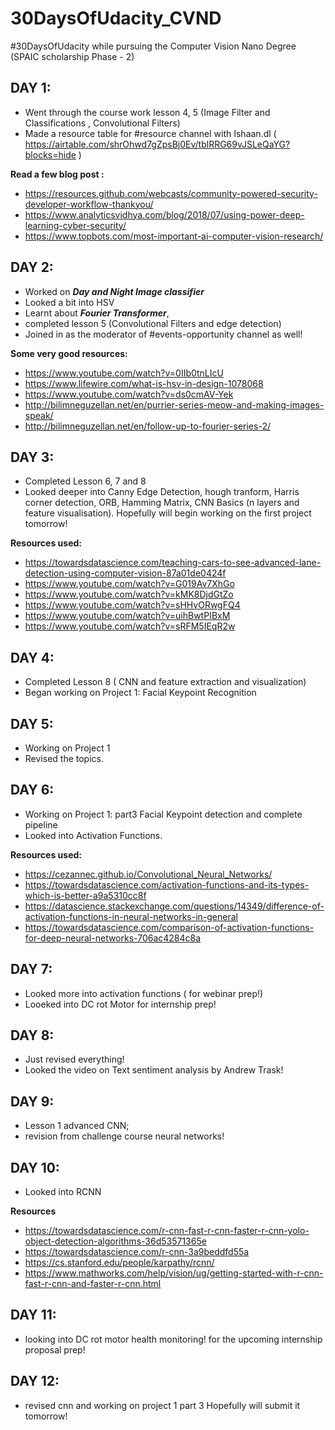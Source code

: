 # 30DaysOfUdacity_CVND
#30DaysOfUdacity while pursuing the Computer Vision Nano Degree (SPAIC scholarship Phase - 2)

## DAY 1:
-  Went through the course work lesson 4, 5 (Image Filter and Classifications , Convolutional Filters)
- Made a resource table for #resource channel with Ishaan.dl ( https://airtable.com/shrOhwd7gZpsBj0Ev/tblRRG69vJSLeQaYG?blocks=hide )

**Read a few blog post :**
- https://resources.github.com/webcasts/community-powered-security-developer-workflow-thankyou/  
- https://www.analyticsvidhya.com/blog/2018/07/using-power-deep-learning-cyber-security/  
- https://www.topbots.com/most-important-ai-computer-vision-research/ 

## DAY 2:
- Worked on ***Day and Night Image classifier*** 
- Looked a bit into HSV
- Learnt about ***Fourier Transformer***,
- completed lesson 5 (Convolutional Filters and edge detection)
- Joined in as the moderator of #events-opportunity channel as well! 

 **Some very good resources:**
 - https://www.youtube.com/watch?v=0IIb0tnLIcU
 - https://www.lifewire.com/what-is-hsv-in-design-1078068
 - https://www.youtube.com/watch?v=ds0cmAV-Yek 
 - http://bilimneguzellan.net/en/purrier-series-meow-and-making-images-speak/
 - http://bilimneguzellan.net/en/follow-up-to-fourier-series-2/ 

## DAY 3:
- Completed Lesson 6, 7 and 8 
- Looked deeper into Canny Edge Detection, hough tranform, Harris corner detection, ORB, Hamming Matrix, CNN Basics (n layers and feature visualisation). Hopefully will begin working on the first project tomorrow! 

**Resources used:**
- https://towardsdatascience.com/teaching-cars-to-see-advanced-lane-detection-using-computer-vision-87a01de0424f
- https://www.youtube.com/watch?v=G019Av7XhGo
- https://www.youtube.com/watch?v=kMK8DjdGtZo
- https://www.youtube.com/watch?v=sHHvORwgFQ4
- https://www.youtube.com/watch?v=uihBwtPIBxM
- https://www.youtube.com/watch?v=sRFM5IEqR2w

## DAY 4:
- Completed Lesson 8 ( CNN and feature extraction and visualization)
- Began working on Project 1: Facial Keypoint Recognition

## DAY 5:
- Working on Project 1
- Revised the topics.

## DAY 6:
- Working on Project 1: part3 Facial Keypoint detection and complete pipeline
- Looked into Activation Functions.

**Resources used:**
- https://cezannec.github.io/Convolutional_Neural_Networks/
- https://towardsdatascience.com/activation-functions-and-its-types-which-is-better-a9a5310cc8f
- https://datascience.stackexchange.com/questions/14349/difference-of-activation-functions-in-neural-networks-in-general
- https://towardsdatascience.com/comparison-of-activation-functions-for-deep-neural-networks-706ac4284c8a

##  DAY 7:
- Looked more into activation functions ( for webinar prep!)
- Looeked into DC rot Motor for internship prep!

## DAY 8:
- Just revised everything! 
- Looked the video on Text sentiment analysis by Andrew  Trask!

## DAY 9:
- Lesson 1 advanced CNN; 
- revision from challenge course neural networks!

## DAY 10:
- Looked into RCNN

**Resources**
- https://towardsdatascience.com/r-cnn-fast-r-cnn-faster-r-cnn-yolo-object-detection-algorithms-36d53571365e
- https://towardsdatascience.com/r-cnn-3a9beddfd55a
- https://cs.stanford.edu/people/karpathy/rcnn/
- https://www.mathworks.com/help/vision/ug/getting-started-with-r-cnn-fast-r-cnn-and-faster-r-cnn.html

## DAY 11:
- looking into DC rot motor health monitoring! for the upcoming internship proposal prep!

## DAY 12:
- revised cnn and working on project 1 part 3 Hopefully will submit it tomorrow!
